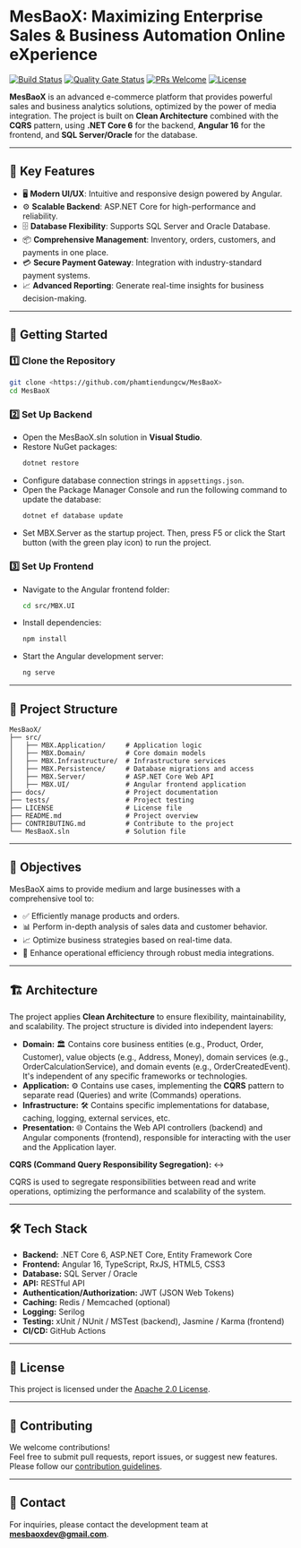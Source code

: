 # MesBaoX: Maximizing Enterprise Sales & Business Automation Online eXperience

[![Build Status](https://github.com/phamtiendungcw/MesBaoX/actions/workflows/main.yml/badge.svg)](https://github.com/phamtiendungcw/MesBaoX/actions/workflows/main.yml)
[![Quality Gate Status](https://sonarcloud.io/api/project_badges/measure?project=phamtiendungcw_MesBaoX&metric=alert_status)](https://sonarcloud.io/summary/new_code?id=phamtiendungcw_MesBaoX)
[![PRs Welcome](https://img.shields.io/badge/PRs-welcome-brightgreen.svg)](CONTRIBUTING.md)
[![License](https://img.shields.io/badge/License-Apache%202.0-blue.svg)](LICENSE)

**MesBaoX** is an advanced e-commerce platform that provides powerful sales and business analytics solutions, optimized by the power of media integration. The project is built on **Clean Architecture** combined with the **CQRS** pattern, using **.NET Core 6** for the backend, **Angular 16** for the frontend, and **SQL Server/Oracle** for the database.

---

## 🌟 **Key Features**
- 🖥️ **Modern UI/UX**: Intuitive and responsive design powered by Angular.
- ⚙️ **Scalable Backend**: ASP.NET Core for high-performance and reliability.
- 🗄️ **Database Flexibility**: Supports SQL Server and Oracle Database.
- 📦 **Comprehensive Management**: Inventory, orders, customers, and payments in one place.
- 💳 **Secure Payment Gateway**: Integration with industry-standard payment systems.
- 📈 **Advanced Reporting**: Generate real-time insights for business decision-making.

---

## 🚀 **Getting Started**

### 1️⃣ **Clone the Repository**
```bash
git clone <https://github.com/phamtiendungcw/MesBaoX>
cd MesBaoX
```

### 2️⃣ **Set Up Backend**
- Open the MesBaoX.sln solution in **Visual Studio**.
- Restore NuGet packages:
  ```bash
  dotnet restore
  ```
- Configure database connection strings in `appsettings.json`.
- Open the Package Manager Console and run the following command to update the database:
  ```bash
  dotnet ef database update
  ```
- Set MBX.Server as the startup project. Then, press F5 or click the Start button (with the green play icon) to run the project.

### 3️⃣ **Set Up Frontend**
- Navigate to the Angular frontend folder:
  ```bash
  cd src/MBX.UI
  ```
- Install dependencies:
  ```bash
  npm install
  ```
- Start the Angular development server:
  ```bash
  ng serve
  ```

---

## 📂 **Project Structure**
```plaintext
MesBaoX/
├── src/
│   ├── MBX.Application/     # Application logic
│   ├── MBX.Domain/          # Core domain models
│   ├── MBX.Infrastructure/  # Infrastructure services
│   ├── MBX.Persistence/     # Database migrations and access
│   ├── MBX.Server/          # ASP.NET Core Web API
│   ├── MBX.UI/              # Angular frontend application
├── docs/                    # Project documentation
├── tests/                   # Project testing
├── LICENSE                  # License file
├── README.md                # Project overview
├── CONTRIBUTING.md          # Contribute to the project
└── MesBaoX.sln              # Solution file
```

---

## 🎯 Objectives

MesBaoX aims to provide medium and large businesses with a comprehensive tool to:

*   ✅ Efficiently manage products and orders.
*   📊 Perform in-depth analysis of sales data and customer behavior.
*   📈 Optimize business strategies based on real-time data.
*   🚀 Enhance operational efficiency through robust media integrations.

---

## 🏗️ Architecture

The project applies **Clean Architecture** to ensure flexibility, maintainability, and scalability. The project structure is divided into independent layers:

*   **Domain:** :classical_building: Contains core business entities (e.g., Product, Order, Customer), value objects (e.g., Address, Money), domain services (e.g., OrderCalculationService), and domain events (e.g., OrderCreatedEvent). It's independent of any specific frameworks or technologies.
*   **Application:** :gear: Contains use cases, implementing the **CQRS** pattern to separate read (Queries) and write (Commands) operations.
*   **Infrastructure:** :hammer_and_wrench: Contains specific implementations for database, caching, logging, external services, etc.
*   **Presentation:** :globe_with_meridians: Contains the Web API controllers (backend) and Angular components (frontend), responsible for interacting with the user and the Application layer.

**CQRS (Command Query Responsibility Segregation):** :left_right_arrow:

CQRS is used to segregate responsibilities between read and write operations, optimizing the performance and scalability of the system.

---

## 🛠️ **Tech Stack**

*   **Backend:** .NET Core 6, ASP.NET Core, Entity Framework Core
*   **Frontend:** Angular 16, TypeScript, RxJS, HTML5, CSS3
*   **Database:** SQL Server / Oracle
*   **API:** RESTful API
*   **Authentication/Authorization:** JWT (JSON Web Tokens)
*   **Caching:** Redis / Memcached (optional)
*   **Logging:** Serilog
*   **Testing:** xUnit / NUnit / MSTest (backend), Jasmine / Karma (frontend)
*   **CI/CD:** GitHub Actions

---

## 📜 **License**
This project is licensed under the [Apache 2.0 License](LICENSE).

---

## 🤝 **Contributing**
We welcome contributions!  
Feel free to submit pull requests, report issues, or suggest new features. Please follow our [contribution guidelines](CONTRIBUTING.md).

---

## 📧 **Contact**
For inquiries, please contact the development team at **[mesbaoxdev@gmail.com](mailto:mesbaoxdev@gmail.com)**.
